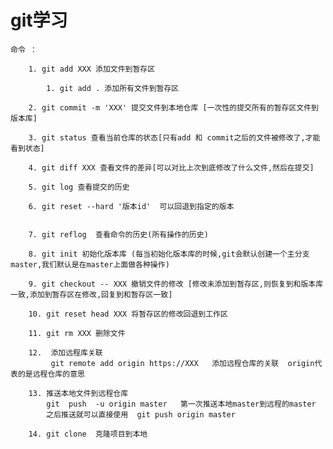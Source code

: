 # git学习
	命令 ：
		
		1. git add XXX 添加文件到暂存区
					
			1. git add . 添加所有文件到暂存区
				
		2. git commit -m 'XXX' 提交文件到本地仓库 [一次性的提交所有的暂存区文件到版本库]
				
		3. git status 查看当前仓库的状态[只有add 和 commit之后的文件被修改了,才能看到状态]
				
		4. git diff XXX 查看文件的差异[可以对比上次到底修改了什么文件,然后在提交]
				
		5. git log 查看提交的历史
				
		6. git reset --hard '版本id'  可以回退到指定的版本
				
		
		7. git reflog  查看命令的历史(所有操作的历史)
		
		8. git init 初始化版本库 (每当初始化版本库的时候,git会默认创建一个主分支master,我们默认是在master上面做各种操作)
		
		9. git checkout -- XXX 撤销文件的修改 [修改未添加到暂存区,则恢复到和版本库一致,添加到暂存区在修改,回复到和暂存区一致]

		10. git reset head XXX 将暂存区的修改回退到工作区

		11. git rm XXX 删除文件  

		12.  添加远程库关联 
			 git remote add origin https://XXX   添加远程仓库的关联  origin代表的是远程仓库的意思

		13. 推送本地文件到远程仓库
			git  push  -u origin master   第一次推送本地master到远程的master
			之后推送就可以直接使用  git push origin master

		14. git clone  克隆项目到本地